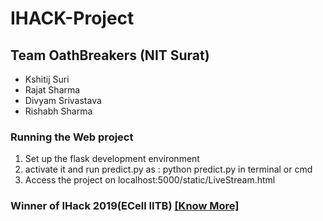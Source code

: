# IHACK-Project
## Team OathBreakers (NIT Surat)
- Kshitij Suri
- Rajat Sharma
- Divyam Srivastava
- Rishabh Sharma

### Running the Web project

1. Set up the flask development environment
2. activate it and run predict.py as : python predict.py in terminal or cmd
3. Access the project on localhost:5000/static/LiveStream.html



### Winner of IHack 2019(ECell IITB) [[Know More]](https://www.facebook.com/iHackESummitIITB/photos/rpp.278143622875979/284560498900958/?type=3&theater)


